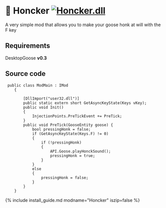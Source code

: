 # 🙂 Honcker [![Honcker.dll](https://img.shields.io/badge/Click_to_download-DLL-informational?style=plastic)](https://drive.google.com/file/d/1tk9ty2-m5mTgDqfmZVXrkbGiPql8NktN/view?usp=sharing)
A very simple mod that allows you to make your goose honk at will with the F key

## Requirements
DesktopGoose **v0.3**

## Source code
```
 public class ModMain : IMod
    {

        [DllImport("user32.dll")]
        public static extern short GetAsyncKeyState(Keys vKey);
        public void Init()
        {
            InjectionPoints.PreTickEvent += PreTick;
        }        
        public void PreTick(GooseEntity goose) {
            bool pressingHonk = false;
            if (GetAsyncKeyState(Keys.F) != 0)
            {
                if (!pressingHonk)
                {
                    API.Goose.playHonckSound();
                    pressingHonk = true;
                }
            }
            else
            {
                pressingHonk = false;
            }
        }
    }
```

{% include install_guide.md modname="Honcker" iszip=false %}

